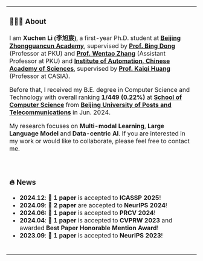 <table>

<tr><td>

### 👨🏻‍💻 About
<p>
I am <b>Xuchen Li <font face="楷体">(李旭宸)</font></b>, a first-year Ph.D. student at <b><a href="http://bjzgca.bjedu.cn:81/">Beijing Zhongguancun Academy</a></b>, supervised by <b><a href="http://faculty.bicmr.pku.edu.cn/~dongbin/">Prof. Bing Dong</a></b> (Professor at PKU) and <b><a href="https://zwt233.github.io/">Prof. Wentao Zhang</a></b> (Assistant Professor at PKU) and <b><a href="http://english.ia.cas.cn/">Institute of Automation, Chinese Academy of Sciences</a></b>, supervised by <b><a href="https://people.ucas.ac.cn/~huangkaiqi?language=en">Prof. Kaiqi Huang</a></b> (Professor at CASIA).
</p>
<p>
Before that, I received my B.E. degree in Computer Science and Technology with overall ranking <b>1/449 (0.22%)</b> at <b><a href="https://scs.bupt.edu.cn/">School of Computer Science</a></b> from <b><a href="https://www.bupt.edu.cn/">Beijing University of Posts and Telecommunications</a></b> in Jun. 2024.
</p>
<p>
My research focuses on <b>Multi-modal Learning</b>, <b>Large Language Model</b> and <b>Data-centric AI</b>. If you are interested in my work or would like to collaborate, please feel free to contact me.
</p>

<br>
</td></tr>

<tr><td>

### 🔥 News

- **2024.12**: 📝 <b>1 paper</b> is accepted to <strong>ICASSP 2025</strong>!
- **2024.09**: 📝 <b>2 paper</b> are accepted to <strong>NeurIPS 2024</strong>!
- **2024.06:** 📝 <b>1 paper</b> is accepted to <strong>PRCV 2024</strong>!
- **2024.04**: 📝 <b>1 paper</b> is accepted to <strong>CVPRW 2023</strong> and awarded <b>Best Paper Honorable Mention Award</b>!
- **2023.09**: 📝 <b>1 paper</b> is accepted to <strong>NeurIPS 2023</strong>!

<br>
</td></tr>

</table>
